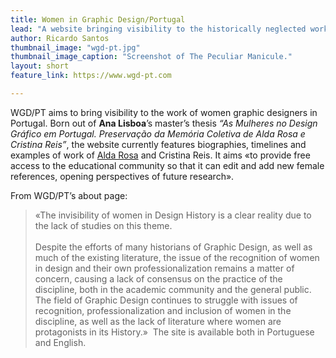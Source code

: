```yaml
---
title: Women in Graphic Design/Portugal
lead: "A website bringing visibility to the historically neglected work of Portuguese women designers."
author: Ricardo Santos
thumbnail_image: "wgd-pt.jpg"
thumbnail_image_caption: "Screenshot of The Peculiar Manicule."
layout: short
feature_link: https://www.wgd-pt.com

---
```

WGD/PT aims to bring visibility to the work of women graphic designers in Portugal. Born out of **Ana Lisboa**’s master’s thesis *“As Mulheres no Design Gráfico em Portugal. Preservação da Memória Coletiva de Alda Rosa e Cristina Reis”*, the website currently features biographies, timelines and examples of work of <a class="text cat-link author" href="/authors/Alda Rosa/">Alda Rosa</a> and Cristina Reis. It aims «to provide free access to the educational community so that it can edit and add new female references, opening perspectives of future research».

From WGD/PT’s about page:

<blockquote>

«The invisibility of women in Design History is a clear reality due to the lack of studies on this theme. <br><br>
Despite the efforts of many historians of Graphic Design, as well as much of the existing literature, the issue of the recognition of women in design and their own professionalization remains a matter of concern, causing a lack of consensus on the practice of the discipline, both in the academic community and the general public. The field of Graphic Design continues to struggle with issues of recognition, professionalization and inclusion of women in the discipline, as well as the lack of literature where women are protagonists in its History.»  The site is available both in Portuguese and English.
</blockquote>
